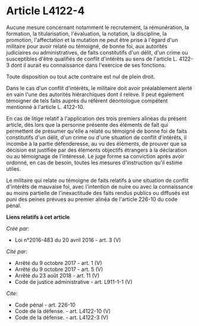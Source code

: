 # Article L4122-4

Aucune mesure concernant notamment le recrutement, la rémunération, la formation, la titularisation, l'évaluation, la
notation, la discipline, la promotion, l'affectation et la mutation ne peut être prise à l'égard d'un militaire pour avoir
relaté ou témoigné, de bonne foi, aux autorités judiciaires ou administratives, de faits constitutifs d'un délit, d'un crime
ou susceptibles d'être qualifiés de conflit d'intérêts au sens de l'article L. 4122-3 dont il aurait eu connaissance dans
l'exercice de ses fonctions. 

Toute disposition ou tout acte contraire est nul de plein droit. 

Dans le cas d'un conflit d'intérêts, le militaire doit avoir préalablement alerté en vain l'une des autorités hiérarchiques
dont il relève. Il peut également témoigner de tels faits auprès du référent déontologue compétent mentionné à l'article L.
4122-10. 

En cas de litige relatif à l'application des trois premiers alinéas du présent article, dès lors que la personne présente des
éléments de fait qui permettent de présumer qu'elle a relaté ou témoigné de bonne foi de faits constitutifs d'un délit, d'un
crime ou d'une situation de conflit d'intérêts, il incombe à la partie défenderesse, au vu des éléments, de prouver que sa
décision est justifiée par des éléments objectifs étrangers à la déclaration ou au témoignage de l'intéressé. Le juge forme
sa conviction après avoir ordonné, en cas de besoin, toutes les mesures d'instruction qu'il estime utiles. 

Le militaire qui relate ou témoigne de faits relatifs à une situation de conflit d'intérêts de mauvaise foi, avec l'intention
de nuire ou avec la connaissance au moins partielle de l'inexactitude des faits rendus publics ou diffusés est puni des
peines prévues au premier alinéa de l'article 226-10 du code pénal.

**Liens relatifs à cet article**

_Créé par_:

  - Loi n°2016-483 du 20 avril 2016 - art. 3 (V)

_Cité par_:

  - Arrêté du 9 octobre 2017 - art. 1 (V)
  - Arrêté du 9 octobre 2017 - art. 5 (V)
  - Arrêté du 23 août 2018 - art. 11 (V)
  - Code de justice administrative - art. L911-1-1 (V)

_Cite_:

  - Code pénal - art. 226-10
  - Code de la défense. - art. L4122-10 (V)
  - Code de la défense. - art. L4122-3 (V)
